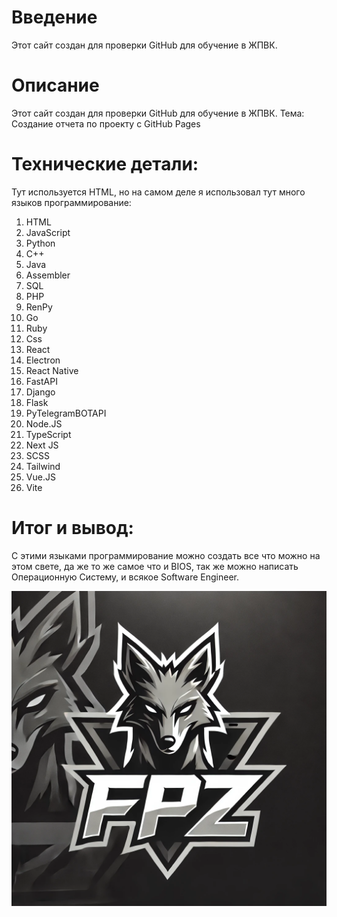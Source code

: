 # Введение
Этот сайт создан для проверки GitHub для обучение в ЖПВК.
# Описание
Этот сайт создан для проверки GitHub для обучение в ЖПВК.
Тема: Создание отчета по проекту с GitHub Pages
# Технические детали:
Тут используется HTML, но на самом деле я использовал тут много языков программирование:
1. HTML
2. JavaScript
3. Python
4. C++
5. Java
6. Assembler
7. SQL
8. PHP
9. RenPy
10. Go
11. Ruby
12. Css
13. React
14. Electron
15. React Native
16. FastAPI
17. Django
18. Flask
19. PyTelegramBOTAPI
20. Node.JS
21. TypeScript
22. Next JS
23. SCSS
24. Tailwind
25. Vue.JS
26. Vite

# Итог и вывод:
С этими языками программирование можно создать все что можно на этом свете, да же то же самое что и BIOS, так же можно написать Операционную Систему, и всякое Software Engineer.

![Логотип проекта](images/logo_FPZ.webp)
